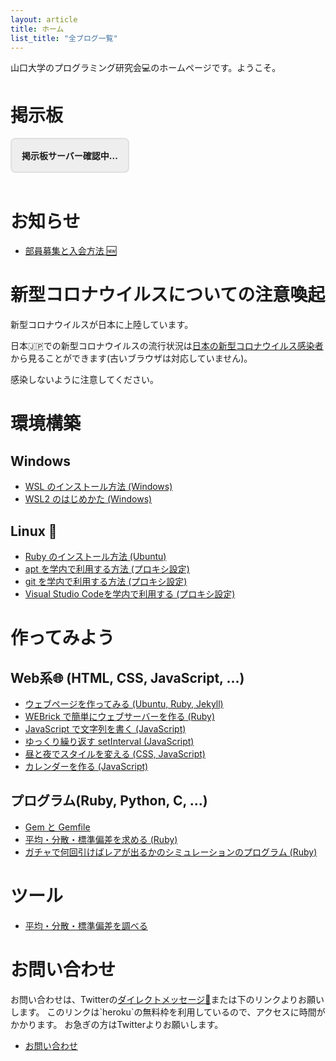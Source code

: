```yaml
---
layout: article
title: ホーム
list_title: "全ブログ一覧"
---
```


<style>
body header nav ul li:nth-child(1) a{
    border-bottom: 2px solid #2196F3;
}
</style>

山口大学のプログラミング研究会💻のホームページです。ようこそ。

# 掲示板

<div id="server_status">掲示板サーバー確認中...</div>

<strong>
    <a href="bbs.html" id="bbs_link">
        掲示板
    </a>
</strong>

<script>
let servs = new XMLHttpRequest
servs.open("GET", "https://www.yamaguchi.tech/cgi-bin/status_poster.cgi")
servs.send()
servs.onload = function(e){
    if(e.target.response == "OK"){
        server_status.classList += "ok_server"
        server_status.innerText = "掲示板サーバー接続可能"
        bbs_link.style.visibility = "unset"
    }
}
</script>
<style>
#bbs_link{
    visibility: hidden;
}
#server_status {
    padding: 16px;
    background: #eee;
    text-align: center;
    border: solid 2px #E0E0E0;
    border-radius: 8px;
    font-weight: bold;
    display: inline-block;
    margin-bottom: 16px;
}
#server_status.ok_server{
    background: #43A047;
    border: solid 2px #388E3C;
    color: #E8F5E9;
}
</style>

# お知らせ

- [部員募集と入会方法 🆕](join.html)

# 新型コロナウイルスについての注意喚起
新型コロナウイルスが日本に上陸しています。

日本🇯🇵での新型コロナウイルスの流行状況は[日本の新型コロナウイルス感染者](SARS-CoV-2.html)から見ることができます(古いブラウザは対応していません)。

感染しないように注意してください。

<!-- - [サークルに参加したい人へ](2019/11/17/173933.html) -->
<!-- - [ホームページの更新とリンク切れについて](2019/11/17/174443.html) -->

<!-- # Ruby の記事

## 第一回 Ruby 勉強会

- [変数とは](2019/11/17/145743.html)
- [代入と破壊](2019/11/17/154125.html)
- [4種類の変数](2019/11/17/160337.html)
- [クラス](2019/11/17/231521.html)
- [モジュール](2019/11/18/011623.html)

## 第二回 Ruby 勉強会

- [p, print, putsメソッド](2019/11/18/022057.html)
- [真偽値と論理演算子](2019/11/18/031545.html)
- [手続きオブジェクト](2019/11/23/040755.html)
- [super](2019/11/23/053516.html)

# 第三回 Ruby 勉強会

- [コマンドラインオプション](2019/11/23/204550.html) -->


<!--
# GO の記事

## 第一回 GO 勉強会

- [Hello, world](2019/11/23/075341.html)
- [パッケージ](2019/11/23/080310.html)
- [インポート](2019/11/23/083627.html)
- [関数](2019/11/23/090417.html)

-->

# 環境構築

## Windows
- [WSL のインストール方法 (Windows)](install_wsl/)
- [WSL2 のはじめかた (Windows)](install_wsl/wsl2.html)

## Linux 🐧
- [Ruby のインストール方法 (Ubuntu)](2019/11/18/085538.html)
- [apt を学内で利用する方法 (プロキシ設定)](2019/11/17/181758.html)
- [git を学内で利用する方法 (プロキシ設定)](github_gakunai.html)
- [Visual Studio Codeを学内で利用する (プロキシ設定)](code_gakunai.html)

# 作ってみよう

## Web系🌐 (HTML, CSS, JavaScript, ...)
- [ウェブページを作ってみる (Ubuntu, Ruby, Jekyll)](create_webpage/)
- [WEBrick で簡単にウェブサーバーを作る (Ruby)](webrick.html)
- [JavaScript で文字列を書く (JavaScript)](jsmojiretsu.html)
- [ゆっくり繰り返す setInterval (JavaScript)](jssi.html)
- [昼と夜でスタイルを変える (CSS, JavaScript)](hiruyoru.html)
- [カレンダーを作る (JavaScript)](calendar.html)

## プログラム(Ruby, Python, C, ...)
- [Gem と Gemfile](gem.html)
- [平均・分散・標準偏差を求める (Ruby)](mean_var_sd.html)
- [ガチャで何回引けばレアが出るかのシミュレーションのプログラム (Ruby)](gacha.html)

# ツール
- [平均・分散・標準偏差を調べる](statistics/)

# お問い合わせ
お問い合わせは、Twitterの[ダイレクトメッセージ📩](https://twitter.com/__ruby_python__)または下のリンクよりお願いします。
このリンクは`heroku`の無料枠を利用しているので、アクセスに時間がかかります。
お急ぎの方はTwitterよりお願いします。

- [お問い合わせ](https://sekiei.herokuapp.com/ruby_python_programming_circle)

<script src="assets/js/title_anime.js"></script>